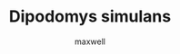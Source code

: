 ---
layout: post
author: maxwell
title: Dipodomys simulans
description: 
tags: []
image: 
  feature: 
  credit: 
  creditlink: 
permalink: dipodomys-simulans
---